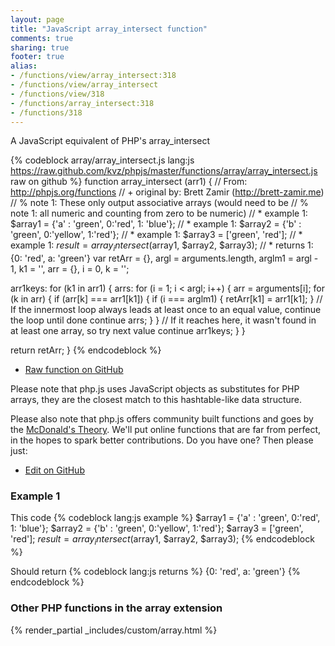 ```yaml
---
layout: page
title: "JavaScript array_intersect function"
comments: true
sharing: true
footer: true
alias:
- /functions/view/array_intersect:318
- /functions/view/array_intersect
- /functions/view/318
- /functions/array_intersect:318
- /functions/318
---
```

<!-- Generated by Rakefile:build -->
A JavaScript equivalent of PHP's array_intersect

{% codeblock array/array_intersect.js lang:js https://raw.github.com/kvz/phpjs/master/functions/array/array_intersect.js raw on github %}
function array_intersect (arr1) {
  // From: http://phpjs.org/functions
  // +   original by: Brett Zamir (http://brett-zamir.me)
  // %        note 1: These only output associative arrays (would need to be
  // %        note 1: all numeric and counting from zero to be numeric)
  // *     example 1: $array1 = {'a' : 'green', 0:'red', 1: 'blue'};
  // *     example 1: $array2 = {'b' : 'green', 0:'yellow', 1:'red'};
  // *     example 1: $array3 = ['green', 'red'];
  // *     example 1: $result = array_intersect($array1, $array2, $array3);
  // *     returns 1: {0: 'red', a: 'green'}
  var retArr = {},
    argl = arguments.length,
    arglm1 = argl - 1,
    k1 = '',
    arr = {},
    i = 0,
    k = '';

  arr1keys: for (k1 in arr1) {
    arrs: for (i = 1; i < argl; i++) {
      arr = arguments[i];
      for (k in arr) {
        if (arr[k] === arr1[k1]) {
          if (i === arglm1) {
            retArr[k1] = arr1[k1];
          }
          // If the innermost loop always leads at least once to an equal value, continue the loop until done
          continue arrs;
        }
      }
      // If it reaches here, it wasn't found in at least one array, so try next value
      continue arr1keys;
    }
  }

  return retArr;
}
{% endcodeblock %}

 - [Raw function on GitHub](https://github.com/kvz/phpjs/blob/master/functions/array/array_intersect.js)

Please note that php.js uses JavaScript objects as substitutes for PHP arrays, they are 
the closest match to this hashtable-like data structure. 

Please also note that php.js offers community built functions and goes by the 
[McDonald's Theory](https://medium.com/what-i-learned-building/9216e1c9da7d). We'll put online 
functions that are far from perfect, in the hopes to spark better contributions. 
Do you have one? Then please just: 

 - [Edit on GitHub](https://github.com/kvz/phpjs/edit/master/functions/array/array_intersect.js)

### Example 1
This code
{% codeblock lang:js example %}
$array1 = {'a' : 'green', 0:'red', 1: 'blue'};
$array2 = {'b' : 'green', 0:'yellow', 1:'red'};
$array3 = ['green', 'red'];
$result = array_intersect($array1, $array2, $array3);
{% endcodeblock %}

Should return
{% codeblock lang:js returns %}
{0: 'red', a: 'green'}
{% endcodeblock %}


### Other PHP functions in the array extension
{% render_partial _includes/custom/array.html %}
